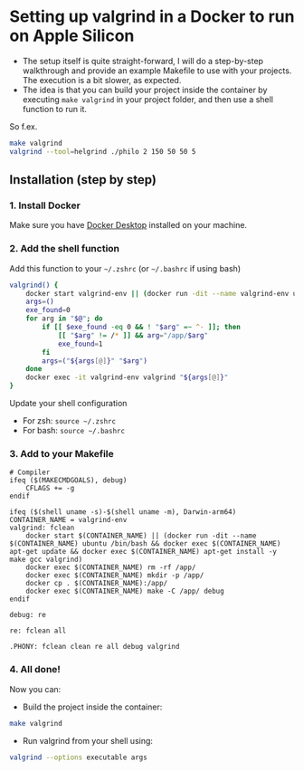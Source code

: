 # Setting up valgrind in a Docker to run on Apple Silicon

* The setup itself is quite straight-forward, I will do a step-by-step walkthrough and provide an example Makefile to use with your projects. The execution is a bit slower, as expected.
* The idea is that you can build your project inside the container by executing `make valgrind` in your project folder, and then use a shell function to run it.

So f.ex.
```sh
make valgrind
valgrind --tool=helgrind ./philo 2 150 50 50 5
```

## Installation (step by step)

### 1. Install Docker
Make sure you have [Docker Desktop](https://www.docker.com/products/docker-desktop/) installed on your machine.
### 2. Add the shell function
Add this function to your `~/.zshrc` (or `~/.bashrc` if using bash)

```sh
valgrind() {
	docker start valgrind-env || (docker run -dit --name valgrind-env ubuntu /bin/bash && docker exec valgrind-env apt-get update && docker exec valgrind-env apt-get install -y make gcc valgrind)
	args=()
	exe_found=0
	for arg in "$@"; do
		if [[ $exe_found -eq 0 && ! "$arg" =~ ^- ]]; then
			[[ "$arg" != /* ]] && arg="/app/$arg"
			exe_found=1
		fi
		args=("${args[@]}" "$arg")
	done
	docker exec -it valgrind-env valgrind "${args[@]}"
}
```
Update your shell configuration
* For zsh: `source ~/.zshrc`
* For bash: `source ~/.bashrc`

### 3. Add to your Makefile
```make
# Compiler
ifeq ($(MAKECMDGOALS), debug)
	CFLAGS += -g
endif

ifeq ($(shell uname -s)-$(shell uname -m), Darwin-arm64)
CONTAINER_NAME = valgrind-env
valgrind: fclean
	docker start $(CONTAINER_NAME) || (docker run -dit --name $(CONTAINER_NAME) ubuntu /bin/bash && docker exec $(CONTAINER_NAME) apt-get update && docker exec $(CONTAINER_NAME) apt-get install -y make gcc valgrind)
	docker exec $(CONTAINER_NAME) rm -rf /app/
	docker exec $(CONTAINER_NAME) mkdir -p /app/
	docker cp . $(CONTAINER_NAME):/app/
	docker exec $(CONTAINER_NAME) make -C /app/ debug
endif

debug: re

re: fclean all

.PHONY: fclean clean re all debug valgrind
```

### 4. All done!
Now you can:
* Build the project inside the container:
```sh
make valgrind
```
* Run valgrind from your shell using:
```sh
valgrind --options executable args
```
